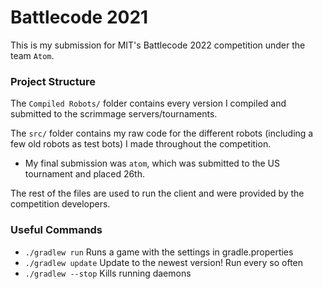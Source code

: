 # Battlecode 2021 

This is my submission for MIT's Battlecode 2022 competition under the team `Atom`.

### Project Structure

The `Compiled Robots/` folder contains every version I compiled and submitted to the scrimmage servers/tournaments.
  
The `src/` folder contains my raw code for the different robots (including a few old robots as test bots) I made throughout the competition.
- My final submission was `atom`, which was submitted to the US tournament and placed 26th.
   
The rest of the files are used to run the client and were provided by the competition developers.

### Useful Commands

- `./gradlew run`
    Runs a game with the settings in gradle.properties
- `./gradlew update`
    Update to the newest version! Run every so often
- `./gradlew --stop`
    Kills running daemons

